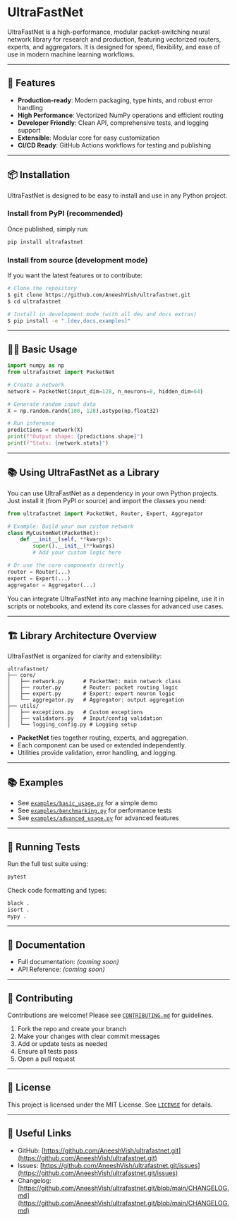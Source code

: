 # UltraFastNet

UltraFastNet is a high-performance, modular packet-switching neural network library for research and production, featuring vectorized routers, experts, and aggregators. It is designed for speed, flexibility, and ease of use in modern machine learning workflows.

---

## 🚀 Features
- **Production-ready**: Modern packaging, type hints, and robust error handling
- **High Performance**: Vectorized NumPy operations and efficient routing
- **Developer Friendly**: Clean API, comprehensive tests, and logging support
- **Extensible**: Modular core for easy customization
- **CI/CD Ready**: GitHub Actions workflows for testing and publishing

---

## 📦 Installation

UltraFastNet is designed to be easy to install and use in any Python project.

### Install from PyPI (recommended)
Once published, simply run:

```bash
pip install ultrafastnet
```

### Install from source (development mode)
If you want the latest features or to contribute:

```bash
# Clone the repository
$ git clone https://github.com/AneeshVish/ultrafastnet.git
$ cd ultrafastnet

# Install in development mode (with all dev and docs extras)
$ pip install -e ".[dev,docs,examples]"
```

---

## 🧑‍💻 Basic Usage

```python
import numpy as np
from ultrafastnet import PacketNet

# Create a network
network = PacketNet(input_dim=128, n_neurons=8, hidden_dim=64)

# Generate random input data
X = np.random.randn(100, 128).astype(np.float32)

# Run inference
predictions = network(X)
print(f"Output shape: {predictions.shape}")
print(f"Stats: {network.stats}")
```

---

## 📚 Using UltraFastNet as a Library

You can use UltraFastNet as a dependency in your own Python projects. Just install it (from PyPI or source) and import the classes you need:

```python
from ultrafastnet import PacketNet, Router, Expert, Aggregator

# Example: Build your own custom network
class MyCustomNet(PacketNet):
    def __init__(self, **kwargs):
        super().__init__(**kwargs)
        # Add your custom logic here

# Or use the core components directly
router = Router(...)
expert = Expert(...)
aggregator = Aggregator(...)
```

You can integrate UltraFastNet into any machine learning pipeline, use it in scripts or notebooks, and extend its core classes for advanced use cases.

---

## 🏗️ Library Architecture Overview

UltraFastNet is organized for clarity and extensibility:

```
ultrafastnet/
├── core/
│   ├── network.py      # PacketNet: main network class
│   ├── router.py       # Router: packet routing logic
│   ├── expert.py       # Expert: expert neuron logic
│   └── aggregator.py   # Aggregator: output aggregation
├── utils/
│   ├── exceptions.py   # Custom exceptions
│   ├── validators.py   # Input/config validation
│   └── logging_config.py # Logging setup
```

- **PacketNet** ties together routing, experts, and aggregation.
- Each component can be used or extended independently.
- Utilities provide validation, error handling, and logging.

---

## 📚 Examples

- See [`examples/basic_usage.py`](examples/basic_usage.py) for a simple demo
- See [`examples/benchmarking.py`](examples/benchmarking.py) for performance tests
- See [`examples/advanced_usage.py`](examples/advanced_usage.py) for advanced features

---

## 🧪 Running Tests

Run the full test suite using:

```bash
pytest
```

Check code formatting and types:

```bash
black .
isort .
mypy .
```

---

## 📝 Documentation

- Full documentation: *(coming soon)*
- API Reference: *(coming soon)*

---

## 🤝 Contributing

Contributions are welcome! Please see [`CONTRIBUTING.md`](CONTRIBUTING.md) for guidelines.

1. Fork the repo and create your branch
2. Make your changes with clear commit messages
3. Add or update tests as needed
4. Ensure all tests pass
5. Open a pull request

---

## 📄 License

This project is licensed under the MIT License. See [`LICENSE`](LICENSE) for details.

---

## 🔗 Useful Links
- GitHub: [https://github.com/AneeshVish/ultrafastnet.git](https://github.com/AneeshVish/ultrafastnet.git)
- Issues: [https://github.com/AneeshVish/ultrafastnet.git/issues](https://github.com/AneeshVish/ultrafastnet.git/issues)
- Changelog: [https://github.com/AneeshVish/ultrafastnet.git/blob/main/CHANGELOG.md](https://github.com/AneeshVish/ultrafastnet.git/blob/main/CHANGELOG.md)
